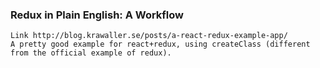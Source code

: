### Redux in Plain English: A Workflow
    Link http://blog.krawaller.se/posts/a-react-redux-example-app/
    A pretty good example for react+redux, using createClass (different from the official example of redux).
